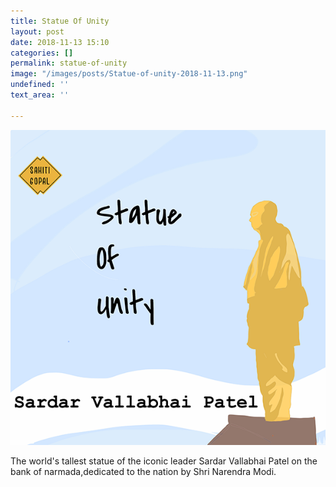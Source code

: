 ```yaml
---
title: Statue Of Unity
layout: post
date: 2018-11-13 15:10
categories: []
permalink: statue-of-unity
image: "/images/posts/Statue-of-unity-2018-11-13.png"
undefined: ''
text_area: ''

---
```

![](/images/posts/Statue-of-unity-2018-11-13.png)

The world's tallest statue of the iconic leader Sardar Vallabhai Patel on the bank of narmada,dedicated to the nation by Shri Narendra Modi.